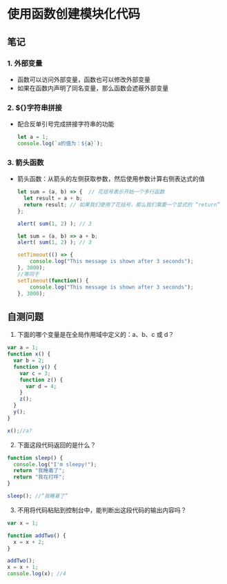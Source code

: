 # 使用函数创建模块化代码

## 笔记

### 1. 外部变量

- 函数可以访问外部变量，函数也可以修改外部变量
- 如果在函数内声明了同名变量，那么函数会遮蔽外部变量

### 2. ${}字符串拼接

- 配合反单引号完成拼接字符串的功能

  ```javascript
  let a = 1;
  console.log(`a的值为：${a}`);
  ```

### 3. 箭头函数

- 箭头函数：从箭头的左侧获取参数，然后使用参数计算右侧表达式的值

  ```javascript
  let sum = (a, b) => {  // 花括号表示开始一个多行函数
    let result = a + b;
    return result; // 如果我们使用了花括号，那么我们需要一个显式的 “return”
  };
  
  alert( sum(1, 2) ); // 3
  ```

  ```javascript
  let sum = (a, b) => a + b;
  alert( sum(1, 2) ); // 3
  ```

  ```javascript
  setTimeout(() => { 
      console.log("This message is shown after 3 seconds");
  }, 3000);
  //等同于
  setTimeout(function() {  
      console.log("This message is shown after 3 seconds");
  }, 3000);
  ```

## 自测问题

1. 下面的哪个变量是在全局作用域中定义的：a、b、c 或 d？

```javascript
var a = 1;
function x() {
  var b = 2;
  function y() {
    var c = 3;
    function z() {
      var d = 4;
    }
    z();
  }
  y();
}

x();//a?
```

2. 下面这段代码返回的是什么？

```javascript
function sleep() {
  console.log("I'm sleepy!");
  return "我睡着了";
  return "我在打呼";
}

sleep(); //“我睡着了”
```

3. 不用将代码粘贴到控制台中，能判断出这段代码的输出内容吗？

```javascript
var x = 1;

function addTwo() {
  x = x + 2;
}

addTwo();
x = x + 1;
console.log(x); //4
```
